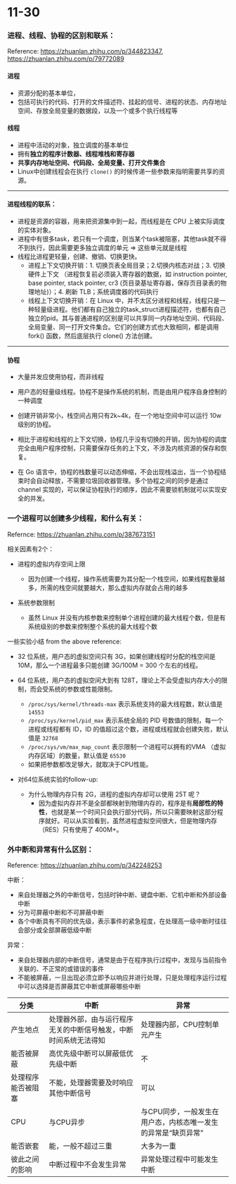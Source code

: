 # 11-30

### 进程、线程、协程的区别和联系：

Reference: https://zhuanlan.zhihu.com/p/344823347, https://zhuanlan.zhihu.com/p/79772089

#### 进程

- 资源分配的基本单位，
- 包括可执行的代码、打开的文件描述符、挂起的信号、进程的状态、内存地址空间、存放全局变量的数据段，以及一个或多个执行线程等

#### 线程

- 进程中活动的对象，独立调度的基本单位
- 拥有**独立的程序计数器、线程堆栈和寄存器**
- **共享内存地址空间、代码段、全局变量、打开文件集合**
- Linux中创建线程会在执行 `clone()` 的时候传递一些参数来指明需要共享的资源。

---

#### 进程线程的联系：

- 进程是资源的容器，用来把资源集中到一起，而线程是在 CPU 上被实际调度的实体对象。
- 进程中有很多task，若只有一个调度，则当某个task被阻塞，其他task就不得不到执行，因此需要更多独立调度的单元 => 这些单元就是线程
- 线程比进程更轻量，创建、撤销、切换更快。
  - 进程上下文切换开销：1. 切换页表全局目录；2.切换内核态对战；3. 切换硬件上下文 （进程恢复前必须装入寄存器的数据，如 instruction pointer, base pointer, stack pointer, cr3 (页目录基址寄存器，保存页目录表的物理地址)）；4. 刷新 TLB；系统调度器的代码执行
  - 线程上下文切换开销：在 Linux 中，并不太区分进程和线程，线程只是一种轻量级进程。他们都有自己独立的task_struct进程描述符，也都有自己独立的pid。其与普通进程的区别是可以共享同一内存地址空间、代码段、全局变量、同一打开文件集合。它们的创建方式也大致相同，都是调用 fork() 函数，然后底层执行 clone() 方法创建。

---

#### 协程

- 大量并发应使用协程，而非线程

- 用户态的轻量级线程。协程不是操作系统的机制，而是由用户程序自身控制的一种调度
- 创建开销非常小，栈空间占用只有2k~4k，在一个地址空间中可以运行 10w 级别的协程。
- 相比于进程和线程的上下文切换，协程几乎没有切换的开销，因为协程的调度完全由用户程序控制，只需要保存任务的上下文，不涉及内核资源的保存和恢复。

- 在 Go 语言中，协程的栈数量可以动态伸缩，不会出现栈溢出，当一个协程结束时会自动释放，不需要垃圾回收器管理。多个协程之间的同步是通过 channel 实现的，可以保证协程执行的顺序，因此不需要锁机制就可以实现安全的并发。



### 一个进程可以创建多少线程，和什么有关：

Refernce: https://zhuanlan.zhihu.com/p/387673151

相关因素有2个：

- 进程的虚拟内存空间上限

  - 因为创建一个线程，操作系统需要为其分配一个栈空间，如果线程数量越多，所需的栈空间就要越大，那么虚拟内存就会占用的越多

- 系统参数限制

  - 虽然 Linux 并没有内核参数来控制单个进程创建的最大线程个数，但是有系统级别的参数来控制整个系统的最大线程个数

    

一些实验小结 from the above reference:

- 32 位系统，用户态的虚拟空间只有 3G，如果创建线程时分配的栈空间是 10M，那么一个进程最多只能创建 3G/100M = 300 个左右的线程。
- 64 位系统，用户态的虚拟空间大到有 128T，理论上不会受虚拟内存大小的限制，而会受系统的参数或性能限制。
  - `/proc/sys/kernel/threads-max` 表示系统支持的最大线程数，默认值是 `14553`
  - `/proc/sys/kernel/pid_max` 表示系统全局的 PID 号数值的限制，每一个进程或线程都有 ID，ID 的值超过这个数，进程或线程就会创建失败，默认值是 `32768`
  - `/proc/sys/vm/max_map_count` 表示限制一个进程可以拥有的VMA （虚拟内存区域）的数量，默认值是 `65530`
  - 如果把参数都改足够大，就取决于CPU性能。

- 对64位系统实验的follow-up:
  - 为什么物理内存只有 2G，进程的虚拟内存却可以使用 25T 呢？
    - 因为虚拟内存并不是全部都映射到物理内存的，程序是有**局部性的特性**，也就是某一个时间只会执行部分代码，所以只需要映射这部分程序就好。可以从实验看到，虽然进程虚拟空间很大，但是物理内存（RES）只有使用了 400M+。



### 外中断和异常有什么区别：

Reference: https://zhuanlan.zhihu.com/p/342248253

中断：

- 来自处理器之外的中断信号，包括时钟中断、键盘中断、它机中断和外部设备中断
- 分为可屏蔽中断和不可屏蔽中断
- 各个中断具有不同的优先级，表示事件的紧急程度，在处理高一级中断时往往会部分或全部屏蔽低级中断



异常：

- 来自处理器内部的中断信号，通常是由于在程序执行过程中，发现与当前指令关联的、不正常的或错误的事件
- 不能被屏蔽，一旦出现必须立即予以响应并进行处理，只是处理程序运行过程中可以选择是否屏蔽其它中断或屏蔽哪些中断



| 分类               | 中断                                                         | 异常                                                         |
| ------------------ | ------------------------------------------------------------ | ------------------------------------------------------------ |
| 产生地点           | 处理器外部，由与运行程序无关的中断信号触发，中断时间系统无法得知 | 处理器内部，CPU控制单元产生                                  |
| 能否被屏蔽         | 高优先级中断可以屏蔽低优先级中断                             | 不                                                           |
| 处理程序能否被阻塞 | 不能，处理器需要及时响应其他中断信号                         | 可以                                                         |
| CPU                | 与CPU异步                                                    | 与CPU同步，一般发生在用户态，内核态唯一发生的异常是“缺页异常” |
| 能否嵌套           | 能，一般不超过三重                                           | 大多为一重                                                   |
| 彼此之间的影响     | 中断过程中不会发生异常                                       | 异常处理过程中可能发生中断                                   |

